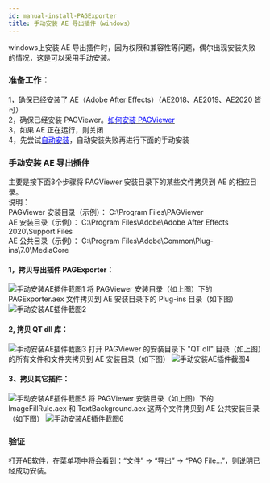 ```yaml
---
id: manual-install-PAGExporter
title: 手动安装 AE 导出插件（windows）
---
```


windows上安装 AE 导出插件时，因为权限和兼容性等问题，偶尔出现安装失败的情况，这是可以采用手动安装。

### 准备工作：
1，确保已经安装了 AE（Adobe After Effects）（AE2018、AE2019、AE2020 皆可）<br/>
2，确保已经安装 PAGViewer。[<font color=blue>如何安装 PAGViewer</font>](/docs/install.html)<br/>
3，如果 AE 正在运行，则关闭<br/>
4，先尝试[<font color=blue>自动安装</font>](/docs/install-PAGExporter.html)，自动安装失败再进行下面的手动安装

### 手动安装 AE 导出插件
主要是按下面3个步骤将 PAGViewer 安装目录下的某些文件拷贝到 AE 的相应目录。<br/>
说明：<br/>
    PAGViewer 安装目录（示例）： C:\Program Files\PAGViewer <br/>
    AE 安装目录（示例）： C:\Program Files\Adobe\Adobe After Effects 2020\Support Files <br/>
    AE 公共目录（示例）： C:\Program Files\Adobe\Common\Plug-ins\7.0\MediaCore <br/>

#### 1，拷贝导出插件 PAGExporter：
![手动安装AE插件截图1](/img/docs/manual-install-PAGExporter1.jpg)
    将 PAGViewer 安装目录（如上图）下的 PAGExporter.aex 文件拷贝到 AE 安装目录下的 Plug-ins 目录（如下图）
![手动安装AE插件截图2](/img/docs/manual-install-PAGExporter2.jpg)

#### 2, 拷贝 QT dll 库：
![手动安装AE插件截图3](/img/docs/manual-install-PAGExporter3.jpg)
    打开 PAGViewer 的安装目录下 "QT dll" 目录（如上图）的所有文件和文件夹拷贝到 AE 安装目录（如下图）
![手动安装AE插件截图4](/img/docs/manual-install-PAGExporter4.jpg)

#### 3、拷贝其它插件：
![手动安装AE插件截图5](/img/docs/manual-install-PAGExporter5.jpg)
    将 PAGViewer 安装目录（如上图）下的 ImageFillRule.aex 和 TextBackground.aex 这两个文件拷贝到 AE 公共安装目录（如下图）
![手动安装AE插件截图6](/img/docs/manual-install-PAGExporter6.jpg)

### 验证
  打开AE软件，在菜单项中将会看到：“文件” -> “导出” -> “PAG File...”，则说明已经成功安装。